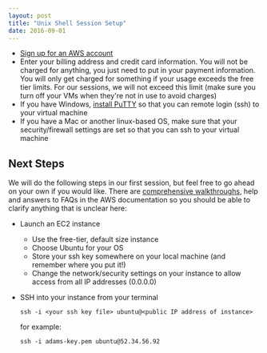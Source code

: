 ```yaml
---
layout: post
title: "Unix Shell Session Setup"
date: 2016-09-01
---
```

* [Sign up for an AWS account](https://portal.aws.amazon.com/gp/aws/developer/registration/index.html)
* Enter your billing address and credit card information. You will not be charged for anything, you just need to put in your payment information. You will only get charged for something if your usage exceeds the free tier limits. For our sessions, we will not exceed this limit (make sure you turn off your VMs when they're not in use to avoid charges)
* If you have Windows, [install PuTTY](http://www.chiark.greenend.org.uk/~sgtatham/putty/download.html) so that you can remote login (ssh) to your virtual machine
* If you have a Mac or another linux-based OS, make sure that your security/firewall settings are set so that you can ssh to your virtual machine


## Next Steps
We will do the following steps in our first session, but feel free to go ahead on your own if you would like. There are [comprehensive walkthroughs](http://docs.aws.amazon.com/AWSEC2/latest/UserGuide/EC2_GetStarted.html), help and answers to FAQs in the AWS documentation so you should be able to clarify anything that is unclear here:

* Launch an EC2 instance
	* Use the free-tier, default size instance
	* Choose Ubuntu for your OS
	* Store your ssh key somewhere on your local machine (and remember where you put it!)
	* Change the network/security settings on your instance to allow access from all IP addresses (0.0.0.0)
* SSH into your instance from your terminal
    
    ```
    ssh -i <your ssh key file> ubuntu@<public IP address of instance>
    ```
 
    for example:

    ```
    ssh -i adams-key.pem ubuntu@52.34.56.92
    ```
